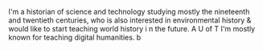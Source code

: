 I'm a historian of science and technology studying mostly the nineteenth and twentieth centuries, who is also interested in environmental history & would like to start teaching world history i n the future.  A U of T I'm mostly known for teaching digital humanities.  b
